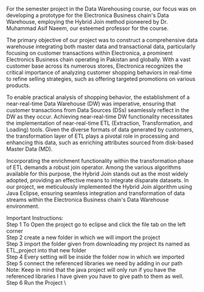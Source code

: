 For the semester project in the Data Warehousing course, our focus was on developing a prototype for the Electronica Business chain's Data Warehouse, employing the Hybrid Join method pioneered by Dr. Muhammad Asif Naeem, our esteemed professor for the course.

The primary objective of our project was to construct a comprehensive data warehouse integrating both master data and transactional data, particularly focusing on customer transactions within Electronica, a prominent Electronics Business chain operating in Pakistan and globally. With a vast customer base across its numerous stores, Electronica recognizes the critical importance of analyzing customer shopping behaviors in real-time to refine selling strategies, such as offering targeted promotions on various products.

To enable practical analysis of shopping behavior, the establishment of a near-real-time Data Warehouse (DW) was imperative, ensuring that customer transactions from Data Sources (DSs) seamlessly reflect in the DW as they occur. Achieving near-real-time DW functionality necessitates the implementation of near-real-time ETL (Extraction, Transformation, and Loading) tools. Given the diverse formats of data generated by customers, the transformation layer of ETL plays a pivotal role in processing and enhancing this data, such as enriching attributes sourced from disk-based Master Data (MD).

Incorporating the enrichment functionality within the transformation phase of ETL demands a robust join operator. Among the various algorithms available for this purpose, the Hybrid Join stands out as the most widely adopted, providing an effective means to integrate disparate datasets. In our project, we meticulously implemented the Hybrid Join algorithm using Java Eclipse, ensuring seamless integration and transformation of data streams within the Electronica Business chain's Data Warehouse environment.

Important Instructions:\
Step 1 To Open the project go to eclipse and click the file tab on the left corner \
Step 2 create a new folder in which we will import the project \
Step 3 import the folder given from downloading my project its named as ETL_project into that new folder \
Step 4 Every setting will be inside the folder now in which we imported \
Step 5 connect the referenced libraries we need by adding in our path \
Note: Keep in mind that the java project will only run if you have the referenced libraries I have given you have to give path to them as well. \
Step 6 Run the Project \
	
